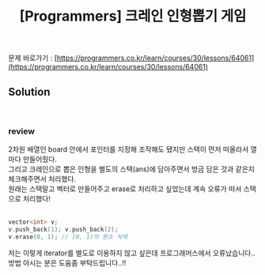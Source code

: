 ﻿---
toc: true
title:  "[Programmers] 크레인 인형뽑기 게임"
last_modified_at:   2020-07-17
excerpt: "2019 카카오 개발자 겨울 인턴십"
categories: PS2020
image: "/images/p7.png"
sitemap :
  changefreq : weekly
  priority : 1.0
---
문제 바로가기 : [https://programmers.co.kr/learn/courses/30/lessons/64061](https://programmers.co.kr/learn/courses/30/lessons/64061)<br>

## Solution
<script src="https://gist.github.com/yooniversal/bb92ff608eb51ede35013365856aa124.js"></script>
<br>

### review

2차원 배열인 board 안에서 포인터를 지정해 조작해도 됐지만 스택이 먼저 떠올라서 열마다 만들어줬다.<br>
그리고 크레인으로 뽑은 인형을 별도의 스택(ans)에 담아주면서 방금 담은 것과 같은지 체크해주면서 처리했다.<br>
원래는 스택말고 벡터로 만들어주고 erase로 처리하고 싶었는데 계속 오류가 떠서 스택으로 처리했다!<br>
<br>
```cpp
vector<int> v;
v.push_back(1); v.push_back(2);
v.erase(0, 1); // [0, 1)의 원소 삭제
```
저는 이렇게 iterator를 별도로 이용하지 않고 싶은데 프로그래머스에서 오류났습니다..<br>
방법 아시는 분은 도움좀 부탁드립니다..!!<br>

<script src="https://utteranc.es/client.js"
        repo="yooniversal/blog-comments"
        issue-term="pathname"
        theme="github-light"
        crossorigin="anonymous"
        async>
</script>
